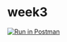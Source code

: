 # week3
[![Run in Postman](https://run.pstmn.io/button.svg)](https://app.getpostman.com/run-collection/fda9c2fb13fee8ba7437)